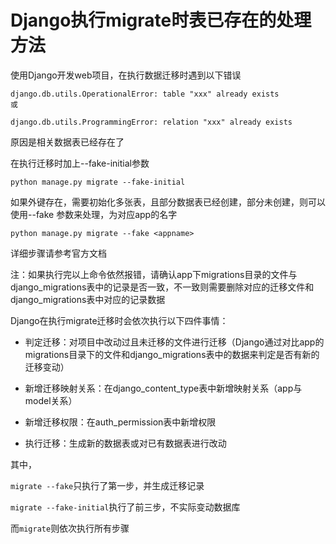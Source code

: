 # Django执行migrate时表已存在的处理方法

使用Django开发web项目，在执行数据迁移时遇到以下错误

```
django.db.utils.OperationalError: table "xxx" already exists
或

django.db.utils.ProgrammingError: relation "xxx" already exists
```
原因是相关数据表已经存在了

在执行迁移时加上--fake-initial参数

```
python manage.py migrate --fake-initial
```

如果外键存在，需要初始化多张表，且部分数据表已经创建，部分未创建，则可以使用--fake <appname>参数来处理，<appname>为对应app的名字

```
python manage.py migrate --fake <appname>
```

详细步骤请参考官方文档

注：如果执行完以上命令依然报错，请确认app下migrations目录的文件与django_migrations表中的记录是否一致，不一致则需要删除对应的迁移文件和django_migrations表中对应的记录数据

Django在执行migrate迁移时会依次执行以下四件事情：

* 判定迁移：对项目中改动过且未迁移的文件进行迁移（Django通过对比app的migrations目录下的文件和django_migrations表中的数据来判定是否有新的迁移变动）

* 新增迁移映射关系：在django_content_type表中新增映射关系（app与model关系）

* 新增迁移权限：在auth_permission表中新增权限

* 执行迁移：生成新的数据表或对已有数据表进行改动

其中，

`migrate --fake`只执行了第一步，并生成迁移记录

`migrate --fake-initial`执行了前三步，不实际变动数据库

而`migrate`则依次执行所有步骤
